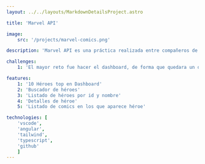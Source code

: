 ```yaml
---
layout: ../../layouts/MarkdownDetailsProject.astro

title: 'Marvel API'

image:
    src: '/projects/marvel-comics.png'

description: 'Marvel API es una práctica realizada entre compañeros de clase, donde hemos puesto a prueba nuestra visión de diseño a la hora de mostrar héroes de Marvel junto con sus detalles.'

challenges:
    1: 'El mayor reto fue hacer el dashboard, de forma que quedara un diseño interesante y responsive con los héroes que aparecen de forma aleatoria.'

features:
    1: '10 Héroes top en Dashboard'
    2: 'Buscador de héroes'
    3: 'Listado de héroes por id y nombre'
    4: 'Detalles de héroe'
    5: 'Listado de comics en los que aparece héroe'

technologies: [
    'vscode', 
    'angular', 
    'tailwind', 
    'typescript',
    'github'
    ]
---
```

